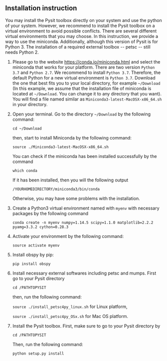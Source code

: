 ## Installation instruction

You may install the Pysit toolbox directly on your system and use the python of
your system. However, we recommend to install the Pysit toolbox on a virtual environment
to avoid possible conflicts. There are several different virtual environments that
you may choose. In this instruction, we provide a way to use the miniconda. Additionally,
although this version of Pysit is for Python 3. The installation of a required
external toolbox -- petsc -- still needs Python 2.  

1. Please go to the website <https://conda.io/miniconda.html> and select the miniconda
   that works for your platform. There are two version `Python 3.7` and `Python 2.7`.
   We recommend to install `Python 3.7`. Therefore, the default Python for a new virtual
   environment is `Python 3.7`. Download the one that best fits you to your local directory,
   for example `~/Download` (In this example, we assume that the installation file of miniconda
   is located at `~/Download`. You can change it to any directory that you want). You will
   find a file named similar as `Miniconda3-latest-MacOSX-x86_64.sh` in your directory.

2. Open your terminal. Go to the directory `~/Download` by the following command:

    `cd ~/Download`

   then, start to install Miniconda by the following command:

   `source ./Miniconda3-latest-MacOSX-x86_64.sh`

   You can check if the miniconda has been installed successfully by the command

   `which conda`

   If it has been installed, then you will the following output

   `/YOURHOMEDIRECTORY/miniconda3/bin/conda`

   Otherwise, you may have some problems with the installation.

3. Create a Python3 virtual environment named with `myenv` with necessary packages
   by the following command

    `conda create -n myenv numpy=1.14.5 scipy=1.1.0 matplotlib=2.2.2 pyamg=3.3.2 cython=0.28.3`


4. Activate your environment by the following command:

    `source activate myenv`

5. Install obspy by pip:

    `pip install obspy`

5. Install necessary external softwares including petsc and mumps. First go to
   your Pysit directory

   `cd /PATHTOPYSIT`

   then, run the following command:

   `source ./install_petsc4py_linux.sh` for Linux platform,

   `source ./install_petsc4py_OSx.sh` for Mac OS platform.

6. Install the Pysit toolbox. First, make sure to go to your Pysit directory by

    `cd /PATHTOPYSIT`

   Then, run the following command:

   `python setup.py install`
